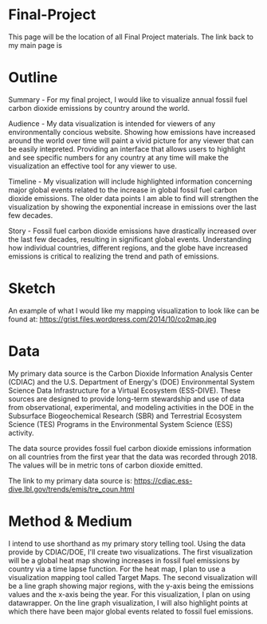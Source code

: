 # Final-Project
This page will be the location of all Final Project materials. The link back to my main page is 

# Outline
Summary - For my final project, I would like to visualize annual fossil fuel carbon dioxide emissions by country around the world. 

Audience - My data visualization is intended for viewers of any environmentally concious website. Showing how emissions have increased around the world over time will paint a vivid picture for any viewer that can be easily intepreted. Providing an interface that allows users to highlight and see specific numbers for any country at any time will make the visualization an effective tool for any viewer to use.

Timeline - My visualization will include highlighted information concerning major global events related to the increase in global fossil fuel carbon dioxide emissions. The older data points I am able to find will strengthen the visualization by showing the exponential increase in emissions over the last few decades.

Story - Fossil fuel carbon dioxide emissions have drastically increased over the last few decades, resulting in significant global events. Understanding how individual countries, different regions, and the globe have increased emissions is critical to realizing the trend and path of emissions. 

# Sketch
An example of what I would like my mapping visualization to look like can be found at: https://grist.files.wordpress.com/2014/10/co2map.jpg

# Data
My primary data source is the Carbon Dioxide Information Analysis Center (CDIAC) and the U.S. Department of Energy's (DOE) Environmental System Science Data Infrastructure for a Virtual Ecosystem (ESS-DIVE). These sources are designed to provide long-term stewardship and use of data from observational, experimental, and modeling activities in the DOE in the Subsurface Biogeochemical Research (SBR) and Terrestrial Ecosystem Science (TES) Programs in the Environmental System Science (ESS) activity. 

The data source provides fossil fuel carbon dioxide emissions information on all countries from the first year that the data was recorded through 2018. The values will be in metric tons of carbon dioxide emitted. 

The link to my primary data source is: https://cdiac.ess-dive.lbl.gov/trends/emis/tre_coun.html 

# Method & Medium
I intend to use shorthand as my primary story telling tool. Using the data provide by CDIAC/DOE, I'll create two visualizations. The first visualization will be a global heat map showing increases in fossil fuel emissions by country via a time lapse function. For the heat map, I plan to use a visualization mapping tool called Target Maps. The second visualization will be a line graph showing major regions, with the y-axis being the emissions values and the x-axis being the year. For this visualization, I plan on using datawrapper. On the line graph visualization, I will also highlight points at which there have been major global events related to fossil fuel emissions. 
